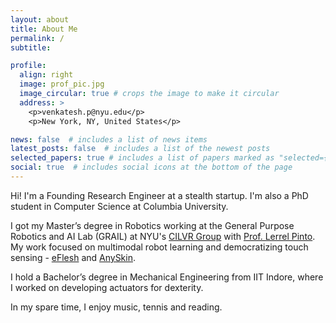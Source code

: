 ```yaml
---
layout: about
title: About Me
permalink: /
subtitle: 

profile:
  align: right
  image: prof_pic.jpg
  image_circular: true # crops the image to make it circular
  address: >
    <p>venkatesh.p@nyu.edu</p>
    <p>New York, NY, United States</p>

news: false  # includes a list of news items
latest_posts: false  # includes a list of the newest posts
selected_papers: true # includes a list of papers marked as "selected={true}"
social: true  # includes social icons at the bottom of the page
---
```


Hi! I'm a Founding Research Engineer at a stealth startup. I'm also a PhD student in Computer Science at Columbia University. 

I got my Master’s degree in Robotics working at the General Purpose Robotics and AI Lab (GRAIL) at NYU's [CILVR Group](https://wp.nyu.edu/cilvr/) with [Prof. Lerrel Pinto](https://www.lerrelpinto.com/). My work focused on multimodal robot learning and democratizing touch sensing - [eFlesh](https://e-flesh.com/) and [AnySkin](https://any-skin.github.io/).

I hold a Bachelor’s degree in Mechanical Engineering from IIT Indore, where I worked on developing actuators for dexterity.

In my spare time, I enjoy music, tennis and reading.